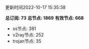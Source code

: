 更新时间2022-10-17 15:35:38

**总订阅: 73**
**总节点: 1869**
**有效节点: 668**
- ss节点: 381
- v2ray节点: 252
- trojan节点: 35

